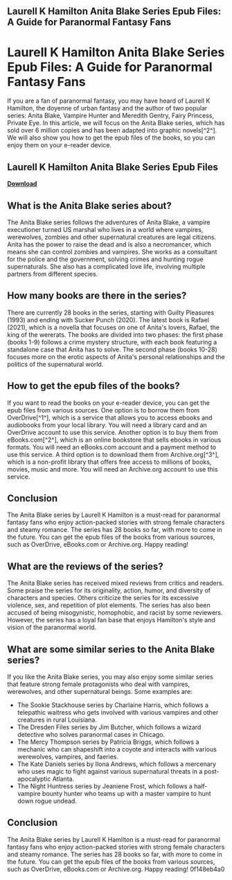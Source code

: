 ## Laurell K Hamilton Anita Blake Series Epub Files: A Guide for Paranormal Fantasy Fans

  
# Laurell K Hamilton Anita Blake Series Epub Files: A Guide for Paranormal Fantasy Fans
 
If you are a fan of paranormal fantasy, you may have heard of Laurell K Hamilton, the doyenne of urban fantasy and the author of two popular series: Anita Blake, Vampire Hunter and Meredith Gentry, Fairy Princess, Private Eye. In this article, we will focus on the Anita Blake series, which has sold over 6 million copies and has been adapted into graphic novels[^2^]. We will also show you how to get the epub files of the books, so you can enjoy them on your e-reader device.
 
## Laurell K Hamilton Anita Blake Series Epub Files


[**Download**](https://www.google.com/url?q=https%3A%2F%2Furlin.us%2F2tKGF0&sa=D&sntz=1&usg=AOvVaw0JxbtQueDSGP2F5-EoBRDr)

 
## What is the Anita Blake series about?
 
The Anita Blake series follows the adventures of Anita Blake, a vampire executioner turned US marshal who lives in a world where vampires, werewolves, zombies and other supernatural creatures are legal citizens. Anita has the power to raise the dead and is also a necromancer, which means she can control zombies and vampires. She works as a consultant for the police and the government, solving crimes and hunting rogue supernaturals. She also has a complicated love life, involving multiple partners from different species.
 
## How many books are there in the series?
 
There are currently 28 books in the series, starting with Guilty Pleasures (1993) and ending with Sucker Punch (2020). The latest book is Rafael (2021), which is a novella that focuses on one of Anita's lovers, Rafael, the king of the wererats. The books are divided into two phases: the first phase (books 1-9) follows a crime mystery structure, with each book featuring a standalone case that Anita has to solve. The second phase (books 10-28) focuses more on the erotic aspects of Anita's personal relationships and the politics of the supernatural world.
 
## How to get the epub files of the books?
 
If you want to read the books on your e-reader device, you can get the epub files from various sources. One option is to borrow them from OverDrive[^1^], which is a service that allows you to access ebooks and audiobooks from your local library. You will need a library card and an OverDrive account to use this service. Another option is to buy them from eBooks.com[^2^], which is an online bookstore that sells ebooks in various formats. You will need an eBooks.com account and a payment method to use this service. A third option is to download them from Archive.org[^3^], which is a non-profit library that offers free access to millions of books, movies, music and more. You will need an Archive.org account to use this service.
 
## Conclusion
 
The Anita Blake series by Laurell K Hamilton is a must-read for paranormal fantasy fans who enjoy action-packed stories with strong female characters and steamy romance. The series has 28 books so far, with more to come in the future. You can get the epub files of the books from various sources, such as OverDrive, eBooks.com or Archive.org. Happy reading!
  
## What are the reviews of the series?
 
The Anita Blake series has received mixed reviews from critics and readers. Some praise the series for its originality, action, humor, and diversity of characters and species. Others criticize the series for its excessive violence, sex, and repetition of plot elements. The series has also been accused of being misogynistic, homophobic, and racist by some reviewers. However, the series has a loyal fan base that enjoys Hamilton's style and vision of the paranormal world.
 
## What are some similar series to the Anita Blake series?
 
If you like the Anita Blake series, you may also enjoy some similar series that feature strong female protagonists who deal with vampires, werewolves, and other supernatural beings. Some examples are:
 
- The Sookie Stackhouse series by Charlaine Harris, which follows a telepathic waitress who gets involved with various vampires and other creatures in rural Louisiana.
- The Dresden Files series by Jim Butcher, which follows a wizard detective who solves paranormal cases in Chicago.
- The Mercy Thompson series by Patricia Briggs, which follows a mechanic who can shapeshift into a coyote and interacts with various werewolves, vampires, and faeries.
- The Kate Daniels series by Ilona Andrews, which follows a mercenary who uses magic to fight against various supernatural threats in a post-apocalyptic Atlanta.
- The Night Huntress series by Jeaniene Frost, which follows a half-vampire bounty hunter who teams up with a master vampire to hunt down rogue undead.

## Conclusion
 
The Anita Blake series by Laurell K Hamilton is a must-read for paranormal fantasy fans who enjoy action-packed stories with strong female characters and steamy romance. The series has 28 books so far, with more to come in the future. You can get the epub files of the books from various sources, such as OverDrive, eBooks.com or Archive.org. Happy reading!
 0f148eb4a0

